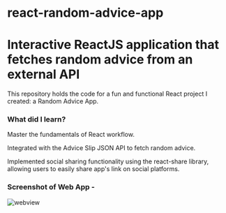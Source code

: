 
# react-random-advice-app
Interactive ReactJS application that fetches random advice from an external API
=======
This repository holds the code for a fun and functional React project I created: a Random Advice App.

### What did I learn?

Master the fundamentals of React workflow.

Integrated with the Advice Slip JSON API to fetch random advice.

Implemented social sharing functionality using the react-share library, allowing users to easily share  app's link on social platforms.

### Screenshot of Web App -
![webview](https://github.com/aspreet31/react-random-advice-app/assets/103019348/bbfb8edc-a302-40e3-a477-46ab4d8c3d9e)


